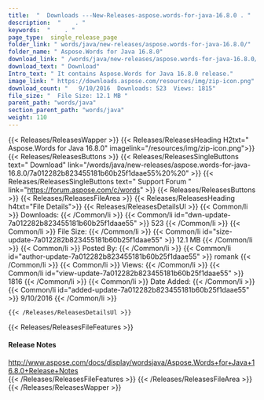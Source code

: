 ```yaml
---
title:  "  Downloads ---New-Releases-aspose.words-for-java-16.8.0 . " 
description:  "    . " 
keywords:  "    . " 
page_type:  single_release_page
folder_link: " words/java/new-releases/aspose.words-for-java-16.8.0/"
folder_name: " Aspose.Words for Java 16.8.0"
download_link: " /words/java/new-releases/aspose.words-for-java-16.8.0/7a012282b823455181b60b25f1daae55"
download_text: " Download"
Intro_text: " It contains Aspose.Words for Java 16.8.0 release."
image_link: " https://downloads.aspose.com/resources/img/zip-icon.png"
download_count: "   9/10/2016  Downloads: 523  Views: 1815"
file_size: "  File Size: 12.1 MB "
parent_path: "words/java"
section_parent_path: "words/java"
weight: 110 
---
```


{{< Releases/ReleasesWapper >}}
  {{< Releases/ReleasesHeading H2txt=" Aspose.Words for Java 16.8.0" imagelink="/resources/img/zip-icon.png">}}
  {{< Releases/ReleasesButtons >}}
    {{< Releases/ReleasesSingleButtons text=" Download" link="/words/java/new-releases/aspose.words-for-java-16.8.0/7a012282b823455181b60b25f1daae55%20%20" >}}
    {{< Releases/ReleasesSingleButtons text=" Support Forum " link="https://forum.aspose.com/c/words" >}}
  {{< Releases/ReleasesButtons >}}
  {{< Releases/ReleasesFileArea >}}
    {{< Releases/ReleasesHeading h4txt="File Details">}}
    {{< Releases/ReleasesDetailsUl >}}
            {{< Common/li  >}} Downloads: {{< /Common/li >}} 
      {{< Common/li id="dwn-update-7a012282b823455181b60b25f1daae55" >}} 523 {{< /Common/li >}} 
      {{< Common/li  >}} File Size: {{< /Common/li >}} 
      {{< Common/li id="size-update-7a012282b823455181b60b25f1daae55" >}} 12.1 MB {{< /Common/li >}} 
      {{< Common/li  >}} Posted By: {{< /Common/li >}} 
      {{< Common/li id="author-update-7a012282b823455181b60b25f1daae55" >}} romank {{< /Common/li >}} 
      {{< Common/li  >}} Views: {{< /Common/li >}} 
      {{< Common/li id="view-update-7a012282b823455181b60b25f1daae55" >}} 1816 {{< /Common/li >}} 
      {{< Common/li  >}} Date Added: {{< /Common/li >}} 
      {{< Common/li id="added-update-7a012282b823455181b60b25f1daae55" >}} 9/10/2016 {{< /Common/li >}} 

    {{< /Releases/ReleasesDetailsUl >}}

  {{< Releases/ReleasesFileFeatures >}}
      <h4>Release Notes</h4><div><a href="http://www.aspose.com/docs/display/wordsjava/Aspose.Words+for+Java+16.8.0+Release+Notes">http://www.aspose.com/docs/display/wordsjava/Aspose.Words+for+Java+16.8.0+Release+Notes</a></div>
  {{< /Releases/ReleasesFileFeatures >}}
 {{< /Releases/ReleasesFileArea >}}
{{< /Releases/ReleasesWapper >}}


